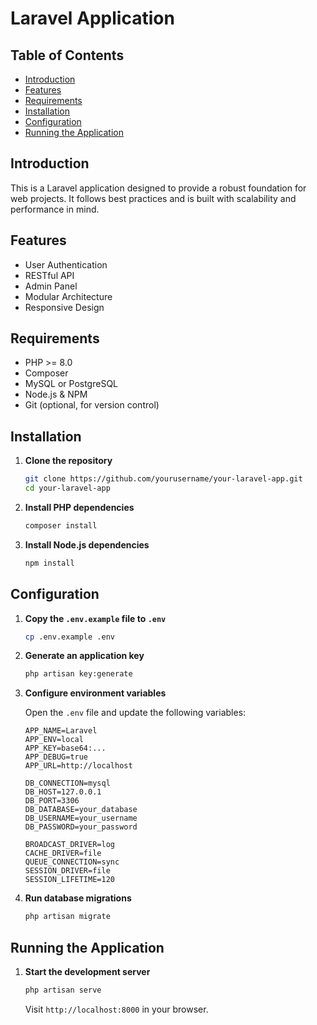 # Laravel Application

## Table of Contents

- [Introduction](#introduction)
- [Features](#features)
- [Requirements](#requirements)
- [Installation](#installation)
- [Configuration](#configuration)
- [Running the Application](#running-the-application)

## Introduction

This is a Laravel application designed to provide a robust foundation for web projects. It follows best practices and is built with scalability and performance in mind.

## Features

- User Authentication
- RESTful API
- Admin Panel
- Modular Architecture
- Responsive Design

## Requirements

- PHP >= 8.0
- Composer
- MySQL or PostgreSQL
- Node.js & NPM
- Git (optional, for version control)

## Installation

1. **Clone the repository**

    ```bash
    git clone https://github.com/yourusername/your-laravel-app.git
    cd your-laravel-app
    ```

2. **Install PHP dependencies**

    ```bash
    composer install
    ```

3. **Install Node.js dependencies**

    ```bash
    npm install
    ```

## Configuration

1. **Copy the `.env.example` file to `.env`**

    ```bash
    cp .env.example .env
    ```

2. **Generate an application key**

    ```bash
    php artisan key:generate
    ```

3. **Configure environment variables**

    Open the `.env` file and update the following variables:

    ```plaintext
    APP_NAME=Laravel
    APP_ENV=local
    APP_KEY=base64:...
    APP_DEBUG=true
    APP_URL=http://localhost

    DB_CONNECTION=mysql
    DB_HOST=127.0.0.1
    DB_PORT=3306
    DB_DATABASE=your_database
    DB_USERNAME=your_username
    DB_PASSWORD=your_password

    BROADCAST_DRIVER=log
    CACHE_DRIVER=file
    QUEUE_CONNECTION=sync
    SESSION_DRIVER=file
    SESSION_LIFETIME=120
    ```

4. **Run database migrations**

    ```bash
    php artisan migrate
    ```

## Running the Application

1. **Start the development server**

    ```bash
    php artisan serve
    ```

    Visit `http://localhost:8000` in your browser.